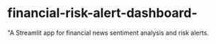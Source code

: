 # financial-risk-alert-dashboard-
"A Streamlit app for financial news sentiment analysis and risk alerts.

